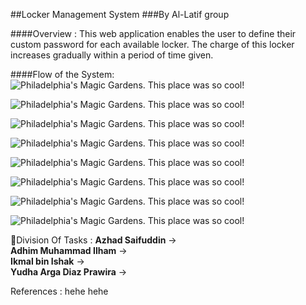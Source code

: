 ##Locker Management System ###By Al-Latif group

####Overview  :
	This web application enables the user to define their custom password for each available locker. The charge of this locker increases gradually within a period of time given. 

####Flow of the System: 
![Philadelphia's Magic Gardens. This place was so cool!](/images/index.png "Philadelphia's Magic Gardens")

![Philadelphia's Magic Gardens. This place was so cool!](/images/registration-UI.png "Philadelphia's Magic Gardens")

![Philadelphia's Magic Gardens. This place was so cool!](/images/regist-UI.png "Philadelphia's Magic Gardens")

![Philadelphia's Magic Gardens. This place was so cool!](/images/regist-UI2.png "Philadelphia's Magic Gardens")

![Philadelphia's Magic Gardens. This place was so cool!](/images/Updated_index.png "Philadelphia's Magic Gardens")

![Philadelphia's Magic Gardens. This place was so cool!](/images/updated-login.png "Philadelphia's Magic Gardens")

![Philadelphia's Magic Gardens. This place was so cool!](/images/updated-login-insertPass.png "Philadelphia's Magic Gardens")

![Philadelphia's Magic Gardens. This place was so cool!](/images/philly-magic-gardens.jpg "Philadelphia's Magic Gardens") 



:pushpin:Division Of Tasks : 
	**Azhad Saifuddin** 		->  
	**Adhim Muhammad Ilham**	->  
	**Ikmal bin Ishak**			->  
	**Yudha Arga Diaz Prawira** -> 



References : 
	hehe
	hehe


